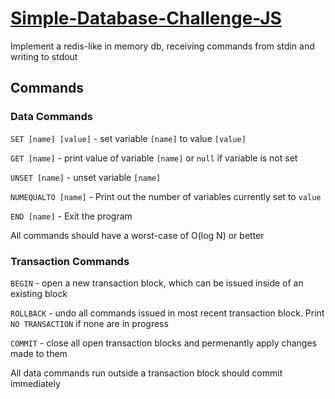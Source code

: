 # [Simple-Database-Challenge-JS](https://web.archive.org/web/20150411073649/http://www.thumbtack.com:80/challenges/simple-database)

Implement a redis-like in memory db, receiving commands from stdin and writing to stdout


## Commands

### Data Commands
`SET [name] [value]` - set variable `[name]` to value `[value]`

`GET [name]` - print value of variable `[name]` or `null` if variable is not set

`UNSET [name]` - unset variable `[name]`

`NUMEQUALTO [name]` - Print out the number of variables currently set to `value`

`END [name]` - Exit the program

All commands should have a worst-case of O(log N) or better

### Transaction Commands
`BEGIN` - open a new transaction block, which can be issued inside of an existing block

`ROLLBACK` - undo all commands issued in most recent transaction block. Print `NO TRANSACTION` if none are in progress

`COMMIT` - close all open transaction blocks and permenantly apply changes made to them

All data commands run outside a transaction block should commit immediately







